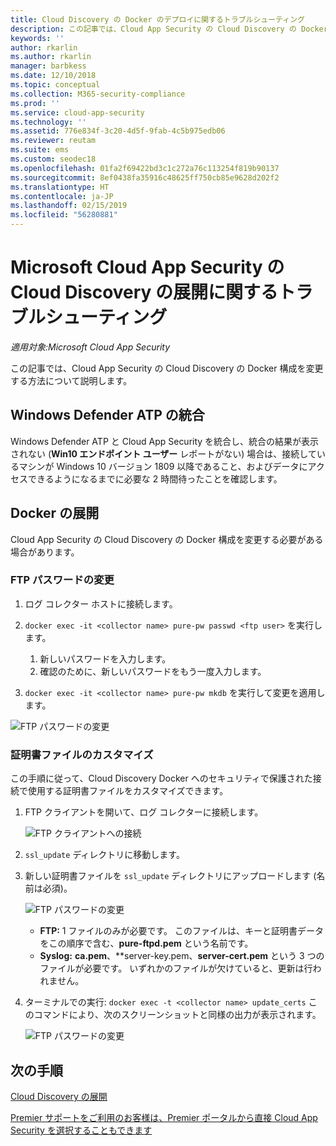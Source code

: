 ```yaml
---
title: Cloud Discovery の Docker のデプロイに関するトラブルシューティング
description: この記事では、Cloud App Security の Cloud Discovery の Docker 構成を変更するプロセスについて説明します。
keywords: ''
author: rkarlin
ms.author: rkarlin
manager: barbkess
ms.date: 12/10/2018
ms.topic: conceptual
ms.collection: M365-security-compliance
ms.prod: ''
ms.service: cloud-app-security
ms.technology: ''
ms.assetid: 776e834f-3c20-4d5f-9fab-4c5b975edb06
ms.reviewer: reutam
ms.suite: ems
ms.custom: seodec18
ms.openlocfilehash: 01fa2f69422bd3c1c272a76c113254f819b90137
ms.sourcegitcommit: 8ef0438fa35916c48625ff750cb85e9628d202f2
ms.translationtype: HT
ms.contentlocale: ja-JP
ms.lasthandoff: 02/15/2019
ms.locfileid: "56280881"
---
```

# <a name="troubleshooting-the-microsoft-cloud-app-security-cloud-discovery-deployment"></a>Microsoft Cloud App Security の Cloud Discovery の展開に関するトラブルシューティング

*適用対象:Microsoft Cloud App Security*

この記事では、Cloud App Security の Cloud Discovery の Docker 構成を変更する方法について説明します。

## <a name="windows-defender-atp-integration"></a>Windows Defender ATP の統合

Windows Defender ATP と Cloud App Security を統合し、統合の結果が表示されない (**Win10 エンドポイント ユーザー** レポートがない) 場合は、接続しているマシンが Windows 10 バージョン 1809 以降であること、およびデータにアクセスできるようになるまでに必要な 2 時間待ったことを確認します。

## <a name="docker-deployment"></a>Docker の展開

Cloud App Security の Cloud Discovery の Docker 構成を変更する必要がある場合があります。 

### <a name="changing-the-ftp-password"></a>FTP パスワードの変更

1. ログ コレクター ホストに接続します。

2. `docker exec -it <collector name> pure-pw passwd <ftp user>` を実行します。

    1. 新しいパスワードを入力します。
    2. 確認のために、新しいパスワードをもう一度入力します。
 
3. `docker exec -it <collector name> pure-pw mkdb` を実行して変更を適用します。

  ![FTP パスワードの変更](./media/ftp-connect.png)

### <a name="customize-certificate-files"></a>証明書ファイルのカスタマイズ

この手順に従って、Cloud Discovery Docker へのセキュリティで保護された接続で使用する証明書ファイルをカスタマイズできます。

1. FTP クライアントを開いて、ログ コレクターに接続します。

   ![FTP クライアントへの接続](./media/ftp-connect.png)

2. `ssl_update` ディレクトリに移動します。
3. 新しい証明書ファイルを `ssl_update` ディレクトリにアップロードします (名前は必須)。

   ![FTP パスワードの変更](./media/new-certs.png)

    - **FTP:** 1 ファイルのみが必要です。 このファイルは、キーと証明書データをこの順序で含む、**pure-ftpd.pem** という名前です。
    - **Syslog:** **ca.pem**、**server-key.pem、**server-cert.pem** という 3 つのファイルが必要です。 いずれかのファイルが欠けていると、更新は行われません。

4. ターミナルでの実行: `docker exec -t <collector name> update_certs` このコマンドにより、次のスクリーンショットと同様の出力が表示されます。

   ![FTP パスワードの変更](./media/update-certs.png)

## <a name="next-steps"></a>次の手順

[Cloud Discovery の展開](set-up-cloud-discovery.md)

[Premier サポートをご利用のお客様は、Premier ポータルから直接 Cloud App Security を選択することもできます](https://premier.microsoft.com/)
